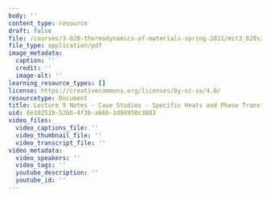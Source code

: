 ```yaml
---
body: ''
content_type: resource
draft: false
file: /courses/3-020-thermodynamics-of-materials-spring-2021/mit3_020s21_l09.pdf
file_type: application/pdf
image_metadata:
  caption: ''
  credit: ''
  image-alt: ''
learning_resource_types: []
license: https://creativecommons.org/licenses/by-nc-sa/4.0/
resourcetype: Document
title: Lecture 9 Notes - Case Studies - Specific Heats and Phase Transformations
uid: 8e10251b-52bb-4f3b-a66b-1d9d950c3883
video_files:
  video_captions_file: ''
  video_thumbnail_file: ''
  video_transcript_file: ''
video_metadata:
  video_speakers: ''
  video_tags: ''
  youtube_description: ''
  youtube_id: ''
---
```


